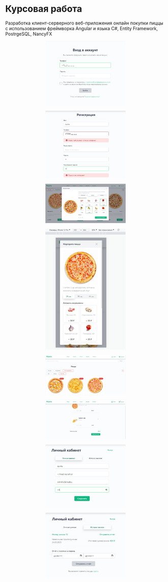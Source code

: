 # Курсовая работа

Разработка клиент-серверного веб-приложения онлайн покупки пиццы с использованием фреймворка Angular и языка C#, Entity Framework, PostrgeSQL, NancyFX

<p align="center">
    <img width="50%" src="./markdown/login.jpg" >
</p>

<p align="center">
    <img width="50%" src="./markdown/signup.jpg" >
</p>

<p align="center">
    <img width="50%" src="./markdown/modal.jpg" >
</p>

<p align="center">
    <img width="50%" src="./markdown/modal-mobile.jpg" >
</p>

<p align="center">
    <img width="50%" src="./markdown/sort.jpg" >
</p>

<p align="center">
    <img width="50%" src="./markdown/cart.jpg" >
</p>

<p align="center">
    <img width="50%" src="./markdown/personal.jpg" >
</p>

<p align="center">
    <img width="50%" src="./markdown/history.jpg" >
</p>
